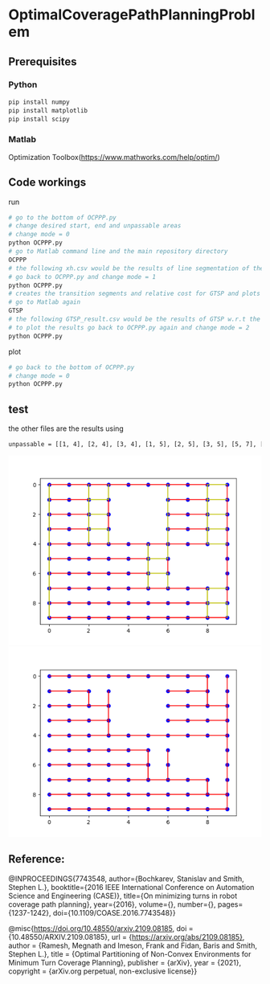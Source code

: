 # OptimalCoveragePathPlanningProblem

## Prerequisites

### Python

```bash
pip install numpy
pip install matplotlib
pip install scipy
```

### Matlab

Optimization Toolbox(https://www.mathworks.com/help/optim/)

## Code workings

run
```bash
# go to the bottom of OCPPP.py
# change desired start, end and unpassable areas
# change mode = 0
python OCPPP.py
# go to Matlab command line and the main repository directory
OCPPP
# the following xh.csv would be the results of line segmentation of the workspace
# go back to OCPPP.py and change mode = 1
python OCPPP.py
# creates the transition segments and relative cost for GTSP and plots the line segments to segment.png
# go to Matlab again
GTSP
# the following GTSP_result.csv would be the results of GTSP w.r.t the line segments and transition segments
# to plot the results go back to OCPPP.py again and change mode = 2
python OCPPP.py
``` 
plot
```bash
# go back to the bottom of OCPPP.py
# change mode = 0
python OCPPP.py
```
## test
the other files are the results using
```bash
unpassable = [[1, 4], [2, 4], [3, 4], [1, 5], [2, 5], [3, 5], [5, 7], [5, 8], [6, 7], [6, 8]]
```
![result of workspace segmentation(red lines) and transition segments(yellow lines)](segment.png)
![result of GTSP](GTSP.png)

## Reference:

@INPROCEEDINGS{7743548,
  author={Bochkarev, Stanislav and Smith, Stephen L.},
  booktitle={2016 IEEE International Conference on Automation Science and Engineering (CASE)},
  title={On minimizing turns in robot coverage path planning},
  year={2016},
  volume={},
  number={},
  pages={1237-1242},
  doi={10.1109/COASE.2016.7743548}}
  
@misc{https://doi.org/10.48550/arxiv.2109.08185,
  doi = {10.48550/ARXIV.2109.08185},
  url = {https://arxiv.org/abs/2109.08185},
  author = {Ramesh, Megnath and Imeson, Frank and Fidan, Baris and Smith, Stephen L.},
  title = {Optimal Partitioning of Non-Convex Environments for Minimum Turn Coverage Planning},
  publisher = {arXiv},
  year = {2021},
  copyright = {arXiv.org perpetual, non-exclusive license}}

